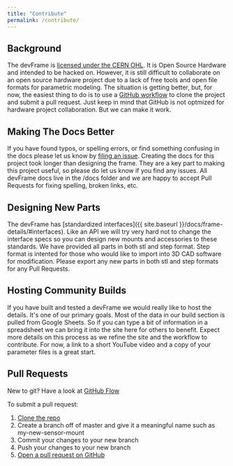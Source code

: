 ```yaml
---
title: "Contribute"
permalink: /contribute/
---
```

## Background
The devFrame is [licensed under the CERN OHL](https://github.com/goodrobots/devFrame/blob/master/License.md).  It is Open Source Hardware and intended to be hacked on.  However, it is still difficult to collaborate on an open source hardware project due to a lack of free tools and open file formats for parametric modeling.  The situation is getting better, but, for now, the easiest thing to do is to use a [GitHub workflow](https://guides.github.com/introduction/flow/) to clone the project and submit a pull request.   Just keep in mind that GitHub is not optmized for hardware project collaboration.  But we can make it work.

## Making The Docs Better
If you have found typos, or spelling errors, or find something confusing in the docs please let us know by [filing an issue](https://github.com/goodrobots/devFrame/issues).  Creating the docs for this project took longer than designing the frame.  They are a key part to making this project useful, so please do let us know if you find any issues.  All devFrame docs live in the /docs folder and we are happy to accept Pull Requests for fixing spelling, broken links, etc. 

## Designing New Parts
The devFrame has [standardized interfaces]({{ site.baseurl }}/docs/frame-details/#interfaces).  Like an API we will try very hard not to change the interface specs so you can design new mounts and accessories to these standards.  We have provided all parts in both stl and step format.  Step format is intented for those who would like to import into 3D CAD software for modification.  Please export any new parts in both stl and step formats for any Pull Requests.  

## Hosting Community Builds
If you have built and tested a devFrame we would really like to host the details.  It's one of our primary goals.  Most of the data in our build section is pulled from Google Sheets.  So if you can type a bit of information in a spreadsheet we can bring it into the site here for others to benefit.  Expect more details on this process as we refine the site and the workflow to contribute.  For now, a link to a short YouTube video and a copy of your parameter files is a great start. 

## Pull Requests

New to git?  Have a look at [GitHub Flow](https://guides.github.com/introduction/flow/)

To submit a pull request:

1. [Clone the repo](https://github.com/goodrobots/devFrame)
2. Create a branch off of master and give it a meaningful name such as my-new-sensor-mount
3. Commit your changes to your new branch
4. Push your changes to your new branch
5. [Open a pull request on GitHub](https://github.com/goodrobots/devFrame/pulls)